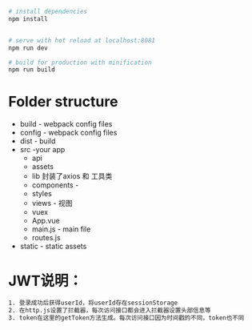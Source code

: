 
``` bash
# install dependencies
npm install


# serve with hot reload at localhost:8081
npm run dev

# build for production with minification
npm run build

```
# Folder structure
* build - webpack config files
* config - webpack config files
* dist - build
* src -your app
    * api
    * assets
    * lib 封装了axios 和 工具类
    * components - 
    * styles
    * views - 视图
    * vuex
    * App.vue
    * main.js - main file
    * routes.js
* static - static assets

# JWT说明：
``` bash
1. 登录成功后获得userId，将userId存在sessionStorage
2. 在http.js设置了拦截器，每次访问接口都会进入拦截器设置头部信息等
3. token在这里的getToken方法生成。每次访问接口因为时间戳的不同，token也不同
```
